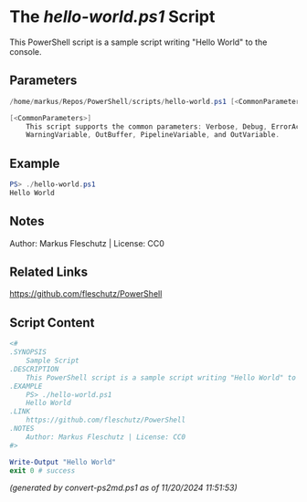 The *hello-world.ps1* Script
===========================

This PowerShell script is a sample script writing "Hello World" to the console.

Parameters
----------
```powershell
/home/markus/Repos/PowerShell/scripts/hello-world.ps1 [<CommonParameters>]

[<CommonParameters>]
    This script supports the common parameters: Verbose, Debug, ErrorAction, ErrorVariable, WarningAction, 
    WarningVariable, OutBuffer, PipelineVariable, and OutVariable.
```

Example
-------
```powershell
PS> ./hello-world.ps1
Hello World

```

Notes
-----
Author: Markus Fleschutz | License: CC0

Related Links
-------------
https://github.com/fleschutz/PowerShell

Script Content
--------------
```powershell
<#
.SYNOPSIS
	Sample Script
.DESCRIPTION
	This PowerShell script is a sample script writing "Hello World" to the console.
.EXAMPLE
	PS> ./hello-world.ps1
	Hello World
.LINK
	https://github.com/fleschutz/PowerShell
.NOTES
	Author: Markus Fleschutz | License: CC0
#>

Write-Output "Hello World"
exit 0 # success
```

*(generated by convert-ps2md.ps1 as of 11/20/2024 11:51:53)*

